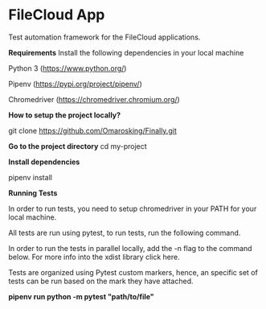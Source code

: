 # FileCloud App

Test automation framework for the FileCloud applications.

**Requirements**
Install the following dependencies in your local machine

Python 3 (https://www.python.org/)

Pipenv (https://pypi.org/project/pipenv/)

Chromedriver (https://chromedriver.chromium.org/)


**How to setup the project locally?**

git clone  https://github.com/Omarosking/Finally.git


**Go to the project directory**
  cd my-project



**Install dependencies**
  
  pipenv install
  
  

**Running Tests**

In order to run tests, you need to setup chromedriver in your PATH for your local machine.

All tests are run using pytest, to run tests, run the following command.

In order to run the tests in parallel locally, add the -n flag to the command below. For more info into the xdist library click here.

Tests are organized using Pytest custom markers, hence, an specific set of tests can be run based on the mark they have attached.

**pipenv run python -m pytest "path/to/file"**



